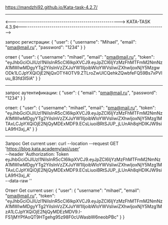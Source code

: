 https://mandzhi92.github.io/Kata-task-4.2.7/

__________________________________________________________________________

<------------------------------------------------------>
KATA-TASK 4.3.9<------------------------------------------------------------------------>

запрос регистрации: {
                      "user": {
                        "username": "Mihael",
                        "email": "pma@mail.ru",
                        "password": "1234"
                      }
                    }

ответ {
          "user": {
              "username": "mihael",
              "email": "pma@mail.ru",
              "token":    "eyJhbGciOiJIUzI1NiIsInR5cCI6IkpXVCJ9.eyJpZCI6IjYzMzFhMTFmM2NmNzA1MWIwMDgyYTg2YiIsInVzZXJuYW1lIjoibWloYWVsIiwiZXhwIjoxNjY5MzgwODk1LCJpYXQiOjE2NjQxOTY4OTV9.ZTLroZwUlCQehkZQwbfeFQ59Bs7xPVIuu_B3fd3I5lA"
          }
      }
__________________________________________________________________________    
    
запрос аутентификации: {
  "user": {
    "email": "pma@mail.ru",
    "password": "1234"
  }
}

ответ: {
    "user": {
        "username": "mihael",
        "email": "pma@mail.ru",
        "token": "eyJhbGciOiJIUzI1NiIsInR5cCI6IkpXVCJ9.eyJpZCI6IjYzMzFhMTFmM2NmNzA1MWIwMDgyYTg2YiIsInVzZXJuYW1lIjoibWloYWVsIiwiZXhwIjoxNjY5Mzg1MTAxLCJpYXQiOjE2NjQyMDExMDF9.ECsLiuoiBRtSJUP_jLUnAh8qHDIKJW9siLA9fH3xj_A"
    }
}
___________________________________________________________________________
Запрос Get current user:
curl --location --request GET 'https://blog.kata.academy/api/user' \
--header 'Authorization: Token eyJhbGciOiJIUzI1NiIsInR5cCI6IkpXVCJ9.eyJpZCI6IjYzMzFhMTFmM2NmNzA1MWIwMDgyYTg2YiIsInVzZXJuYW1lIjoibWloYWVsIiwiZXhwIjoxNjY5Mzg1MTAxLCJpYXQiOjE2NjQyMDExMDF9.ECsLiuoiBRtSJUP_jLUnAh8qHDIKJW9siLA9fH3xj_A' \
--data-raw ''

Ответ Get current user:
{
    "user": {
        "username": "mihael",
        "email": "pma@mail.ru",
        "token": "eyJhbGciOiJIUzI1NiIsInR5cCI6IkpXVCJ9.eyJpZCI6IjYzMzFhMTFmM2NmNzA1MWIwMDgyYTg2YiIsInVzZXJuYW1lIjoibWloYWVsIiwiZXhwIjoxNjY5Mzg1MzA1LCJpYXQiOjE2NjQyMDEzMDV9.I-FS1jMYPfAoQT9HTgehg95z98F0cUWasbW6neobPBc"
    }
}
